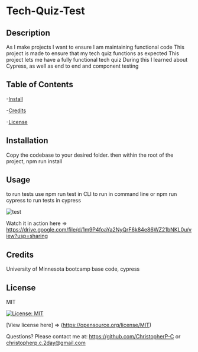 # Tech-Quiz-Test

  ## Description
  As I make projects I want to ensure I am maintaining functional code
  This project is made to ensure that my tech quiz functions as expected
  This project lets me have a fully functional tech quiz
  During this I learned about Cypress, as well as end to end and component testing

  ## Table of Contents
  -[Install](#install)

-[Credits](#credits)

-[License](#license)


  ## Installation
  Copy the codebase to your desired folder. then within the root of the project, npm run install

  ## Usage
  to run tests use npm run test in CLI to run in command line or npm run cypress to run tests in cypress
  
  
  ![test](https://github.com/user-attachments/assets/60a308e1-7ac6-4546-8db3-8419d6ea603b)


  Watch it in action here => https://drive.google.com/file/d/1m9P4foaYa2NyQrF6k84e86WZ21bNKL0u/view?usp=sharing



  ## Credits
  University of Minnesota bootcamp base code, cypress

  ## License
  MIT

  [![License: MIT](https://img.shields.io/badge/License-MIT-yellow.svg)](https://opensource.org/licenses/MIT)

  [View license here] => (https://opensource.org/license/MIT)

  


  Questions? Please contact me at:
  https://github.com/ChristopherP-C or christopherp.c.2day@gmail.com

